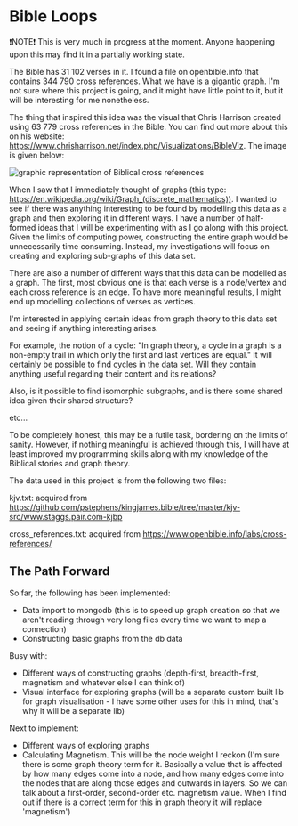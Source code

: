 # Bible Loops

❗NOTE❗
This is very much in progress at the moment. Anyone happening upon this may find it in a partially working state.

The Bible has 31 102 verses in it. I found a file on openbible.info that contains 344 790 cross references. What we have is a gigantic graph. I'm not sure where this project is going, and it might have little point to it, but it will be interesting for me nonetheless.

The thing that inspired this idea was the visual that Chris Harrison created using 63 779 cross references in the Bible. You can find out more about this on his website: https://www.chrisharrison.net/index.php/Visualizations/BibleViz. The image is given below:

![graphic representation of Biblical cross references](https://chrisharrison.net/projects/bibleviz/BibleVizArc7WiderOTNTsmall.png)

When I saw that I immediately thought of graphs (this type: https://en.wikipedia.org/wiki/Graph_(discrete_mathematics)). I wanted to see if there was anything interesting to be found by modelling this data as a graph and then exploring it in different ways. I have a number of half-formed ideas that I will be experimenting with as I go along with this project. Given the limits of computing power, constructing the entire graph would be unnecessarily time consuming. Instead, my investigations will focus on creating and exploring sub-graphs of this data set.

There are also a number of different ways that this data can be modelled as a graph. The first, most obvious one is that each verse is a node/vertex and each cross reference is an edge. To have more meaningful results, I might end up modelling collections of verses as vertices. 

I'm interested in applying certain ideas from graph theory to this data set and seeing if anything interesting arises. 

For example, the notion of a cycle: "In graph theory, a cycle in a graph is a non-empty trail in which only the first and last vertices are equal." It will certainly be possible to find cycles in the data set. Will they contain anything useful regarding their content and its relations?

Also, is it possible to find isomorphic subgraphs, and is there some shared idea given their shared structure?

etc...

To be completely honest, this may be a futile task, bordering on the limits of sanity. However, if nothing meaningful is achieved through this, I will have at least improved my programming skills along with my knowledge of the Biblical stories and graph theory.

The data used in this project is from the following two files:

kjv.txt: acquired from https://github.com/pstephens/kingjames.bible/tree/master/kjv-src/www.staggs.pair.com-kjbp

cross_references.txt: acquired from https://www.openbible.info/labs/cross-references/

## The Path Forward

So far, the following has been implemented:
- Data import to mongodb (this is to speed up graph creation so that we aren't reading through very long files every time we want to map a connection)
- Constructing basic graphs from the db data

Busy with:
- Different ways of constructing graphs (depth-first, breadth-first, magnetism and whatever else I can think of)
- Visual interface for exploring graphs (will be a separate custom built lib for graph visualisation - I have some other uses for this in mind, that's why it will be a separate lib)

Next to implement:
- Different ways of exploring graphs
- Calculating Magnetism. This will be the node weight I reckon (I'm sure there is some graph theory term for it. Basically a value that is affected by how many edges come into a node, and how many edges come into the nodes that are along those edges and outwards in layers. So we can talk about a first-order, second-order etc. magnetism value. When I find out if there is a correct term for this in graph theory it will replace 'magnetism')



